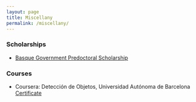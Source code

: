 ```yaml
---
layout: page
title: Miscellany
permalink: /miscellany/
---
```


### Scholarships

* [Basque Government Predoctoral Scholarship](https://morelab.deusto.es/news/view/new-predoctoral-grants-for-morelab-members/)

### Courses

* Coursera: Detección de Objetos, Universidad Autónoma de Barcelona [Certificate](https://www.coursera.org/account/accomplishments/certificate/4V84PU57G494)